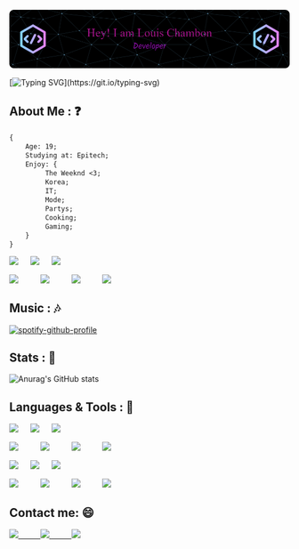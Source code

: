 ![Header](./img/github-header-image.png)

[![Typing SVG](https://readme-typing-svg.herokuapp.com/?lines=Welcome+to+my+Github+Profile+!)](https://git.io/typing-svg)

## About Me : :question:
```
{
    Age: 19;
    Studying at: Epitech;
    Enjoy: {
         The Weeknd <3;
         Korea;
         IT;
         Mode;
         Partys;
         Cooking;
         Gaming;
    }
}
```

<img src="https://img.shields.io/badge/Twitch-9146FF?style=for-the-badge&logo=twitch&logoColor=white"/> &emsp; <img src="https://img.shields.io/badge/Netflix-E50914?style=for-the-badge&logo=netflix&logoColor=white"/> &emsp; <img src="https://img.shields.io/badge/Crunchyroll-F47521?style=for-the-badge&logo=crunchyroll&logoColor=white"/>

<img src="https://img.shields.io/badge/Steam-000000?style=for-the-badge&logo=steam&logoColor=white"/> &emsp; &emsp; <img src="https://img.shields.io/badge/Nintendo_Switch-E60012?style=for-the-badge&logo=nintendo-switch&logoColor=white"/> &emsp; &emsp; <img src="https://img.shields.io/badge/Counter_Strike-000000?style=for-the-badge&logo=counter-strike&logoColor=white"/> &emsp; &emsp; <img src="https://img.shields.io/badge/Xbox-107C10?style=for-the-badge&logo=xbox&logoColor=white"/>


## Music : :notes:

[![spotify-github-profile](https://spotify-github-profile.vercel.app/api/view?uid=335or0b2wou7s62w2qmgnm7em&cover_image=true&theme=novatorem&bar_color=53b14f&bar_color_cover=false)](https://github.com/kittinan/spotify-github-profile)


## Stats : :octopus:

![Anurag's GitHub stats](https://github-readme-stats.vercel.app/api?username=louischambon&show_icons=true&theme=tokyonight)


## Languages & Tools : :dolphin:

<img src="https://img.shields.io/badge/Discord-5865F2?style=for-the-badge&logo=discord&logoColor=white"/>   &emsp;  <img src="https://img.shields.io/badge/Microsoft_Teams-6264A7?style=for-the-badge&logo=microsoft-teams&logoColor=white"/>
&emsp; <img src="https://img.shields.io/badge/Visual_Studio_Code-0078D4?style=for-the-badge&logo=visual%20studio%20code&logoColor=white"/>

<img src="https://img.shields.io/badge/C-00599C?style=for-the-badge&logo=c&logoColor=white"/> &emsp; &emsp; <img src="https://img.shields.io/badge/CSS3-1572B6?style=for-the-badge&logo=css3&logoColor=white"/> &emsp; &emsp; <img src="https://img.shields.io/badge/HTML5-E34F26?style=for-the-badge&logo=html5&logoColor=white"/> &emsp; &emsp; <img src="https://img.shields.io/badge/Python-FFD43B?style=for-the-badge&logo=python&logoColor=blue"/> 

<img src="https://img.shields.io/badge/Google%20Sheets-34A853?style=for-the-badge&logo=google-sheets&logoColor=white"/> &emsp; <img src="https://img.shields.io/badge/LibreOffice-18A303?style=for-the-badge&logo=LibreOffice&logoColor=white"/> &emsp; <img src="https://img.shields.io/badge/Microsoft_Office-D83B01?style=for-the-badge&logo=microsoft-office&logoColor=white"/>

<img src="https://img.shields.io/badge/Trello-0052CC?style=for-the-badge&logo=trello&logoColor=white"/> &emsp; &emsp; <img src="https://img.shields.io/badge/Microsoft-666666?style=for-the-badge&logo=microsoft&logoColor=white"/> &emsp; &emsp; <img src="https://img.shields.io/badge/Linux-FCC624?style=for-the-badge&logo=linux&logoColor=black"/> &emsp; &emsp; <img src="https://img.shields.io/badge/GIT-E44C30?style=for-the-badge&logo=git&logoColor=white"/>

## Contact me: :smile:

<a href="https://www.instagram.com/louis.chmb_/"/> <img src="https://img.shields.io/badge/Instagram-E4405F?style=for-the-badge&logo=instagram&logoColor=white"/> &emsp; &emsp;
<a href="https://www.linkedin.com/in/louis-chambon-4175b2225/"/> <img src="https://img.shields.io/badge/LinkedIn-0077B5?style=for-the-badge&logo=linkedin&logoColor=white"/> &emsp; &emsp;
<a href="yahoo.com"/> <img src="https://img.shields.io/badge/Gmail-D14836?style=for-the-badge&logo=gmail&logoColor=white"/>
